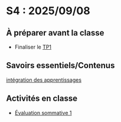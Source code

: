# S4 : 2025/09/08

## À préparer avant la classe
* Finaliser le [TP1](../../02-activites/01/)

## Savoirs essentiels/Contenus

[intégration des apprentissages](../../03-savoirs/01/README.md)

## Activités en classe

* [Évaluation sommative 1](../../04-evaluations/sommatives/01/) 

